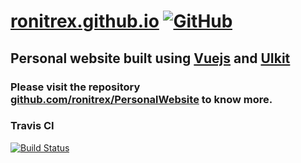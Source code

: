 # [ronitrex.github.io](https://ronitrex.github.io/) [![GitHub](https://img.shields.io/github/license/ronitrex/ronitrex.github.io)](./LICENSE)

## Personal website built using [Vuejs](https://vuejs.org/) and [UIkit](https://getuikit.com/)

### Please visit the repository [github.com/ronitrex/PersonalWebsite](https://github.com/ronitrex/PersonalWebsite) to know more.

### Travis CI

[![Build Status](https://travis-ci.com/ronitrex/PersonalWebsite.svg?branch=master)](https://travis-ci.com/ronitrex/PersonalWebsite)
